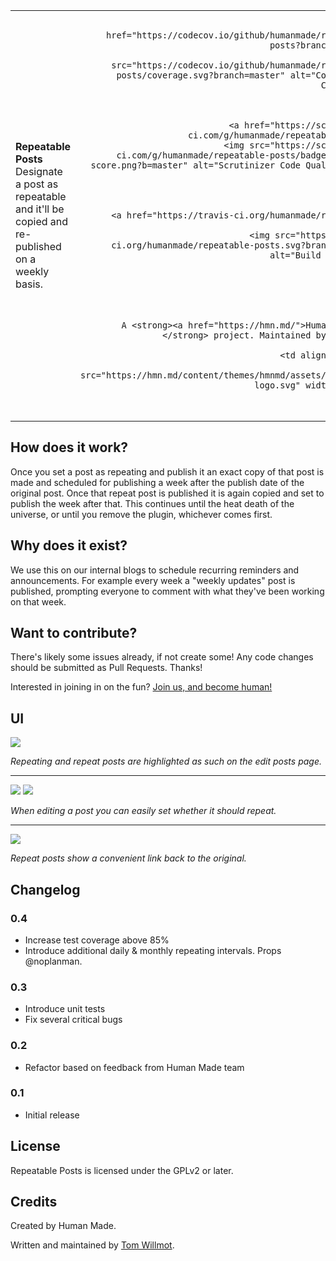 <table width="100%">
	<tr>
		<td align="left" width="70%">
			<strong>Repeatable Posts</strong><br />
			Designate a post as repeatable and it'll be copied and re-published on a weekly basis.
		</td>
		<td align="right" width="30%">

		<a href="https://codecov.io/github/humanmade/repeatable-posts?branch=master">
			<img src="https://codecov.io/github/humanmade/repeatable-posts/coverage.svg?branch=master" alt="Coverage via Codecov" />
		</a>

		<br />
		<a href="https://scrutinizer-ci.com/g/humanmade/repeatable-posts">
			<img src="https://scrutinizer-ci.com/g/humanmade/repeatable-posts/badges/quality-score.png?b=master" alt="Scrutinizer Code Quality Score" />
		</a>

		<br />
		<a href="https://travis-ci.org/humanmade/repeatable-posts">
			<img src="https://travis-ci.org/humanmade/repeatable-posts.svg?branch=master" alt="Build Status" />
		</a>

		</td>
	</tr>
	<tr>
		<td>
			A <strong><a href="https://hmn.md/">Human Made</a></strong> project. Maintained by @willmot.
		</td>
		<td align="center">
			<img src="https://hmn.md/content/themes/hmnmd/assets/images/hm-logo.svg" width="100" />
		</td>
	</tr>
</table>

## How does it work?

Once you set a post as repeating and publish it an exact copy of that post is made and scheduled for publishing a week after the publish date of the original post. Once that repeat post is published it is again copied and set to publish the week after that. This continues until the heat death of the universe, or until you remove the plugin, whichever comes first.

## Why does it exist?

We use this on our internal blogs to schedule recurring reminders and announcements. For example every week a "weekly updates" post is published, prompting everyone to comment with what they've been working on that week.

## Want to contribute?

There's likely some issues already, if not create some! Any code changes should be submitted as Pull Requests. Thanks!

Interested in joining in on the fun? [Join us, and become human!](https://hmn.md/is/hiring/)

## UI

<img src="https://hmn.imgix.net/humanmade-production/uploads/2015/10/Screen-Shot-2015-10-01-at-16.15.37.png" />

_Repeating and repeat posts are highlighted as such on the edit posts page._

-------

<img src="https://hmn.imgix.net/humanmade-production/uploads/2015/10/Screen-Shot-2015-10-01-at-16.13.50.png" />
<img src="https://hmn.imgix.net/humanmade-production/uploads/2015/10/Screen-Shot-2015-10-01-at-16.13.46.png" />

_When editing a post you can easily set whether it should repeat._

-------

<img src="https://hmn.imgix.net/humanmade-production/uploads/2015/10/Screen-Shot-2015-10-01-at-16.13.28.png" />

_Repeat posts show a convenient link back to the original._

## Changelog

### 0.4

- Increase test coverage above 85%
- Introduce additional daily & monthly repeating intervals. Props @noplanman.

### 0.3

- Introduce unit tests
- Fix several critical bugs

### 0.2

- Refactor based on feedback from Human Made team

### 0.1

- Initial release

## License

Repeatable Posts is licensed under the GPLv2 or later.

## Credits

Created by Human Made.

Written and maintained by [Tom Willmot](https://github.com/willmot).
